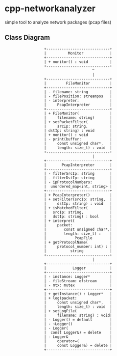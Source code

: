 # cpp-networkanalyzer
simple tool to analyze network packages (pcap files)

Class Diagram
-------------
                      +-----------------------------+
                      |          Monitor            |
                      +-----------------------------+
                      | + monitor() : void          |
                      +-----------------------------+
                                            ^
                                            |
                      +-----------------------------+
                      |         FileMonitor         |
                      +-----------------------------+
                      | - filename: string          |
                      | - filePosition: streampos   |
                      | - interpreter:              |
                      |     PcapInterpreter         |
                      +-----------------------------+
                      | + FileMonitor(              |
                      |     filename: string)       |
                      | + setPacketFilter(          |
                      |     srcIp: string,          |    
                      | dstIp: string) : void       |
                      | + monitor() : void          |
                      | - print(buffer:             |
                      |     const unsigned char*,   |
                      |     length: size_t) : void  |
                      +-----------------------------+
                                            |
                      +-----------------------------+
                      |       PcapInterpreter       |
                      +-----------------------------+
                      | - filterSrcIp: string       |
                      | - filterDstIp: string       |
                      | - ipProtocolNumbers:        |
                      |  unordered_map<int, string> |
                      +-----------------------------+
                      | + PcapInterpreter()         |
                      | + setFilter(srcIp: string,  |
                      |     dstIp: string) : void   |
                      | + isMatchedFilter(          |
                      |   srcIp: string,            |
                      |   dstIp: string) : bool     |
                      | + interpret(                |
                      |     packet:                 |
                      |        const unsigned char*,|
                      |        length: size_t) :    |
                      |             PcapFile        |
                      | + getProtocolName(          |
                      |     protocol_number: int) : |
                      |           string            |
                      +-----------------------------+
                                            |
                      +-----------------------------+
                      |            Logger           |
                      +-----------------------------+
                      | - instance: Logger*         |
                      | - fileStream: ofstream      |
                      | - mtx: mutex                |
                      +-----------------------------+
                      | + getInstance() : Logger*   |
                      | + log(packet:               |
                      |     const unsigned char*,   |
                      |     length: size_t) : void  |
                      | + setLogFile(               |
                      |     filename: string) : void|
                      | - Logger() = default        |
                      | - ~Logger()                 |
                      | - Logger(                   |
                      |  const Logger&) = delete    |
                      | - Logger&                   |
                      |     operator=(              |    
                      |     const Logger&) = delete |
                      +-----------------------------+

